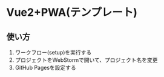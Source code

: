 # Vue2+PWA(テンプレート)

## 使い方
1. ワークフロー(setup)を実行する
2. プロジェクトをWebStormで開いて、プロジェクト名を変更
3. GitHub Pagesを設定する
